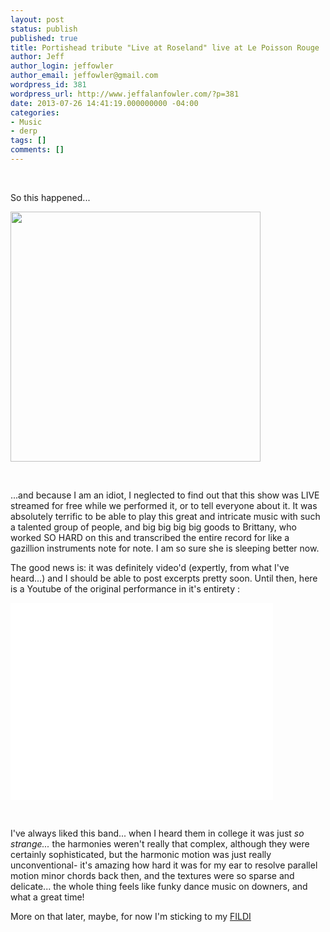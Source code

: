 ```yaml
---
layout: post
status: publish
published: true
title: Portishead tribute "Live at Roseland" live at Le Poisson Rouge
author: Jeff
author_login: jeffowler
author_email: jeffowler@gmail.com
wordpress_id: 381
wordpress_url: http://www.jeffalanfowler.com/?p=381
date: 2013-07-26 14:41:19.000000000 -04:00
categories:
- Music
- derp
tags: []
comments: []
---
```

&nbsp;
<p style="text-align: left;">So this happened...</p>
<a href="http://www.lepoissonrouge.com/lpr_events/a-tribute-to-portishead-roseland-nyc-live-july-24th-2013/">
<img class="aligncenter" alt="" src="http://s3.amazonaws.com/lprnyc_wp/2013/06/PORTISHEAD-UPDATED.png" width="400px" /></a>

&nbsp;

...and because I am an idiot, I neglected to find out that this show was LIVE streamed for free while we performed it, or to tell everyone about it. It was absolutely terrific to be able to play this great and intricate music with such a talented group of people, and big big big big goods to Brittany, who worked SO HARD on this and transcribed the entire record for like a gazillion instruments note for note. I am so sure she is sleeping better now.

The good news is: it was definitely video'd (expertly, from what I've heard...) and I should be able to post excerpts pretty soon. Until then, here is a Youtube of the original performance in it's entirety :

<object width="420" height="315" classid="clsid:d27cdb6e-ae6d-11cf-96b8-444553540000" codebase="http://download.macromedia.com/pub/shockwave/cabs/flash/swflash.cab#version=6,0,40,0"><param name="allowFullScreen" value="true" /><param name="allowscriptaccess" value="always" /><param name="src" value="//www.youtube.com/v/ZFwnlCudeC0?hl=en_US&amp;version=3" /><param name="allowfullscreen" value="true" /><embed width="420" height="315" type="application/x-shockwave-flash" src="//www.youtube.com/v/ZFwnlCudeC0?hl=en_US&amp;version=3" allowFullScreen="true" allowscriptaccess="always" allowfullscreen="true" /></object>

&nbsp;

I've always liked this band... when I heard them in college it was just <em>so strange...</em> the harmonies weren't really that complex, although they were certainly sophisticated, but the harmonic motion was just really unconventional- it's amazing how hard it was for my ear to resolve parallel motion minor chords back then, and the textures were so sparse and delicate... the whole thing feels like funky dance music on downers, and what a great time!

More on that later, maybe, for now I'm sticking to my <a title="FILDI" href="http://www.youtube.com/watch?v=RYlCVwxoL_g" target="_blank">FILDI</a>

&nbsp;

&nbsp;

&nbsp;
